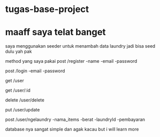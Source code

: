 # tugas-base-project

# maaff saya telat banget
saya menggunakan seeder untuk menambah data laundry
jadi bisa seed dulu yah pak

method yang saya pakai
post /register
-name
-email
-password

post /login
-email
-password

get /user

get /user/:id

delete /user/delete

put /user/update

post /user/ngelaundry
-nama_items
-berat
-laundryId
-pembayaran

database nya sangat simple dan agak kacau but i will learn more
